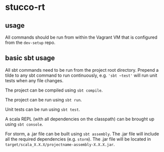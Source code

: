 stucco-rt
==========

usage
-----
All commands should be run from within the Vagrant VM that is configured from the `dev-setup` repo.

basic sbt usage
---------------
All sbt commands need to be run from the project root directory. Prepend a tilde to any sbt command to run continuously, e.g. `'sbt ~test'` will run unit tests when any file changes.

The project can be compiled using `sbt compile`.

The project can be run using `sbt run`.

Unit tests can be run using `sbt test`.

A scala REPL (with all dependencies on the classpath) can be brought up using `sbt console`.

For storm, a .jar file can be built using `sbt assembly`. The .jar file will include all the required dependencies (e.g. `storm`). The .jar file will be located in `target/scala_X.X.X/projectname-assembly-X.X.X.jar`.
